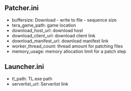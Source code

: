 ## Patcher.ini
- buffersize: Download - write to file - sequence size
- tera_game_path: game location
- download_host_url: download host
- download_client_url: download client link
- download_manifest_url: download manifest link
- worker_thread_count: thread amount for patching files
- memory_usage: memory allocation limit for a patch step

## Launcher.ini
- tl_path: TL.exe path
- serverlist_url: Serverlist link